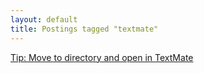 ```yaml
---
layout: default
title: Postings tagged "textmate"
---
```

[Tip: Move to directory and open in TextMate](http:///2009/08/tip-move-to-directory-and-open-in-textmate)<br />
